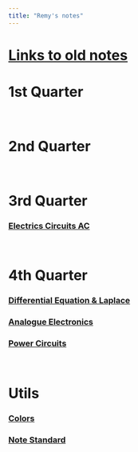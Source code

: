```yaml
---
title: "Remy's notes"
---
```


# [Links to old notes](https://nightyx-remy.github.io/quartz)

# <span class="highlight-blue">1st Quarter</span>

<br>

# <span class="highlight-blue">2nd Quarter</span>

<br>

# <span class="highlight-blue">3rd Quarter</span>

### [Electrics Circuits AC](Electric%20Circuits%20AC/Electrics%20Circuits%20AC.md)
<br>

# <span class="highlight-blue">4th Quarter</span>

### [Differential Equation & Laplace](Differential%20Equation%20&%20Laplace/Differential%20Equation%20&%20Laplace.md)
### [Analogue Electronics](Analogue%20Electronics/Analogue%20Electronics.md)
### [Power Circuits](Power%20Circuits/Power%20Circuits.md)

<br>

# <span class="highlight-blue">Utils</span>
### [Colors](Colors.md)
### [Note Standard](Note%20Standard.md)